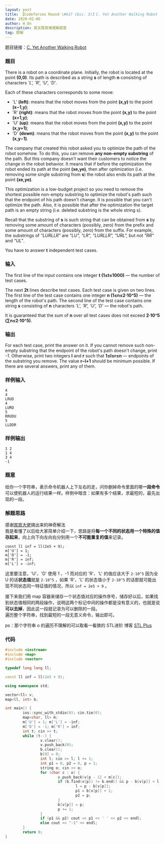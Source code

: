 ```yaml
---
layout: post
title: 【Codeforces Round \#617 (Div. 3)】C. Yet Another Walking Robot 题解【奇妙的记录方式
date: 2020-02-06
author: H_On
description: 英文题真难理解题意
tag: 题解
---
```


题目链接：[C. Yet Another Walking Robot](https://codeforces.com/contest/1296/problem/C)

### 题目
There is a robot on a coordinate plane. Initially, the robot is located at the point **(0,0)**. Its path is described as a string **s** of length **n** consisting of characters _'L', 'R', 'U', 'D'_.

Each of these characters corresponds to some move:
* 'L' **(left)**: means that the robot moves from the point **(x,y)** to the point **(x−1,y)**;
* 'R' **(right)**: means that the robot moves from the point **(x,y)** to the point **(x+1,y)**;
* 'U' **(up)**: means that the robot moves from the point **(x,y)** to the point **(x,y+1)**;
* 'D' **(down)**: means that the robot moves from the point **(x,y)** to the point **(x,y−1)**.

The company that created this robot asked you to optimize the path of the robot somehow. To do this, you can remove **any non-empty substring** of the path. But this company doesn't want their customers to notice the change in the robot behavior. It means that if before the optimization the robot ended its path at the point **(xe,ye)**, then after optimization (i.e. removing some single substring from **s**) the robot also ends its path at the point **(xe,ye)**.

This optimization is a low-budget project so you need to remove the shortest possible non-empty substring to optimize the robot's path such that the endpoint of his path doesn't change. It is possible that you can't optimize the path. Also, it is possible that after the optimization the target path is an empty string (i.e. deleted substring is the whole string s).

Recall that the substring of **s** is such string that can be obtained from **s** by removing some amount of characters (possibly, zero) from the prefix and some amount of characters (possibly, zero) from the suffix. For example, the substrings of _"LURLLR"_ are _"LU", "LR", "LURLLR", "URL",_ but not _"RR"_ and _"UL"_.

You have to answer **t** independent test cases.

### 输入
The first line of the input contains one integer **t (1≤t≤1000)** — the number of test cases.

The next **2t** lines describe test cases. Each test case is given on two lines. The first line of the test case contains one integer **n (1≤n≤2⋅10^5)** — the length of the robot's path. The second line of the test case contains one string **s** consisting of **n** characters _'L', 'R', 'U', 'D'_ — the robot's path.

It is guaranteed that the sum of **n** over all test cases does not exceed **2⋅10^5 (∑n≤2⋅10^5)**.

### 输出
For each test case, print the answer on it. If you cannot remove such non-empty substring that the endpoint of the robot's path doesn't change, print _-1_. Otherwise, print two integers **l** and **r** such that **1≤l≤r≤n** — endpoints of the substring you remove. The value **r−l+1** should be minimum possible. If there are several answers, print any of them.

### 样例输入
```
4
4
LRUD
4
LURD
5
RRUDU
5
LLDDR
```

### 样例输出
```
1 2
1 4
3 4
-1
```

### 题意
给你一个字符串，表示命令机器人上下左右的走，问你删掉命令里面的哪**一段命令**可以使机器人的运行结果一样。样例中暗含：如果有多个结果，求最短的，最先出现的一段。

### 解题思路
感谢[宾宾大佬](https://ftlikon.github.io/)搞出来的神奇解法<br>
我是看懂了以后给大家简单介绍一下，思路是将**每一个不同的状态用一个特殊的值存起来**，向上向下向左向右分别用一个**不可能重复的值**来记录。
```
const ll inf = ll(2e5 + 9);
m['U'] = 1;
m['D'] = -1;
m['R'] = inf;
m['L'] = -inf;
```
这里要注意，'U'、'D' 使用 1 、-1 而对应的 'R'、'L' 的值应该大于 `2·10^5` 因为全 U 的话**状态值**就是 `2·10^5` ，如果 'R'、'L' 的状态值小于 `2·10^5` 的话那就可能出现不同状态同一特征值的情况，所以 `inf = 2e5 + 9` 。

接下来我们用 map 容器来储存一个状态值对应的操作序号，储存好以后，如果找到状态值相同的两段操作，说明这两个标记中间的操作都是没有意义的，也就是说**可以去掉**，因此这一段就记录为可以删除的一段。<br>
遍历整个字符串，找到最短的一段无意义命令，输出即可。

ps：那个字符串 o 的遍历不理解的可以取看一看猹的 STL进阶 博客 [STL Plus](https://hybrogen.github.io/2020/02/STL2/)

### 代码
```c++
#include <iostream>
#include <map>
#include <vector>

typedef long long ll;

const ll inf = ll(2e5 + 9);

using namespace std;

vector<ll> v;
map<ll, int> b;

int main() {
        ios::sync_with_stdio(0); cin.tie(0);
        map<char, ll> m;
        m['U'] = 1; m['L'] = -inf;
        m['D'] = -1; m['R'] = inf;
        int t; cin >> t;
        while (t--) {
                v.clear();
                v.push_back(0);
                b.clear();
                b[0] = 0;
                int l; cin >> l; l += 1;
                int p1 = 0, p2 = 0, p = 1;
                string o; cin >> o;
                for (char c : o) {
                        v.push_back(v[p - 1] + m[c]);
                        if (b.find(v[p]) != b.end() && p - b[v[p]] < l) {
                                l = p - b[v[p]];
                                p1 = b[v[p]] + 1;
                                p2 = p;
                        }
                        b[v[p]] = p;
                        p += 1;
                }
                if (p1 && p2) cout << p1 << ' ' << p2 << endl;
                else cout << "-1" << endl;
        }
        return 0;
}
```
